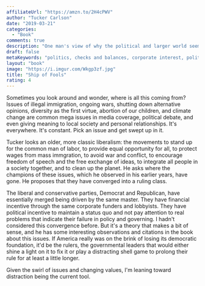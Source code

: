 ```yaml
---
affiliateUrl: "https://amzn.to/2H4cPWV"
author: "Tucker Carlson"
date: "2019-03-21"
categories:
  - "Book"
comments: true
description: "One man's view of why the political and larger world seems to be accelerating toward madness" 
draft: false
metaKeywords: "politics, checks and balances, corporate interest, political shifts"
layout: "book"
image: "https://i.imgur.com/Wkgp3zf.jpg"
title: "Ship of Fools"
rating: 4
---
```


Sometimes you look around and wonder, where is all this coming from?  Issues of illegal immigration, ongoing wars, shutting down alternative opinions, diversity as the first virtue, abortion of our children, and climate change are common mega issues in media coverage, political debate, and even giving meaning to local society and personal relationships.  It's everywhere.  It's constant.  Pick an issue and get swept up in it.

Tucker looks an older, more classic liberalism: the movements to stand up for the common man of labor, to provide equal opportunity for all, to protect wages from mass immgration, to avoid war and conflict, to encourage freedom of speech and the free exchange of ideas, to integrate all people in a society together, and to clean up the planet.  He asks where the champions of these issues, which he observed in his earlier years, have gone.  He proposes that they have converged into a ruling class.  

The liberal and conservative parties, Democrat and Republican, have essentially merged being driven by the same master.  They have financial incentive through the same corporate funders and lobbyists.  They have political incentive to maintain a status quo and not pay attention to real problems that indicate their failure in policy and governing.  I hadn't considered this convergence before.  But it's a theory that makes a bit of sense, and he has some interesting observations and citations in the book about this issues.  If America really was on the brink of losing its democratic foundation, it'd be the rulers, the governmental leaders that would either shine a light on it to fix it or play a distracting shell game to prolong their rule for at least a little longer.  

Given the swirl of issues and changing values, I'm leaning toward distraction being the current tool.
